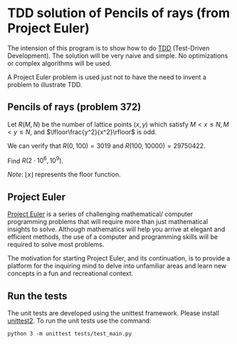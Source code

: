 # TDD solution of Pencils of rays (from Project Euler)

The intension of this program is to show how to do [TDD](https://en.wikipedia.org/wiki/Test-driven_development) (Test-Driven Development). 
The solution will be very naive and simple. No optimizations or complex 
algorithms will be used. 

A Project Euler problem is used just not to have the need to invent a problem
to illustrate TDD.

## Pencils of rays (problem 372)

Let $R(M,N)$ be the number of lattice points $(x,y)$ which satisfy $M<x \le N, M<y \le N$, 
and $\lfloor\frac{y^2}{x^2}\rfloor$ is odd.

We can verify that $R(0,100)=3019$ and $R(100,10000)=29750422$.

Find $R(2 \cdot 10^6,10^9)$.

*Note*: $\lfloor x \rfloor$ represents the floor function.

## Project Euler

[Project Euler](https://projecteuler.net) is a series of challenging mathematical/
computer programming problems that will require more than just mathematical 
insights to solve. Although mathematics will help you arrive at elegant and 
efficient methods, the use of a computer and programming skills will be required 
to solve most problems.

The motivation for starting Project Euler, and its continuation, is to provide a 
platform for the inquiring mind to delve into unfamiliar areas and learn new 
concepts in a fun and recreational context.

## Run the tests

The unit tests are developed using the unittest framework. Please install 
[unittest2](https://pypi.org/project/unittest2/). To run the unit tests use the 
command:

```
python 3 -m unittest tests/test_main.py
```

